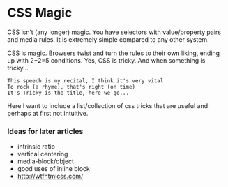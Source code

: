 # CSS Magic

CSS isn’t (any longer) magic. You have selectors with value/property pairs and media rules. It is extremely simple compared to any other system.

CSS is magic. Browsers twist and turn the rules to their own liking, ending up with 2+2=5 conditions. Yes, CSS is tricky. And when something is tricky…

	This speech is my recital, I think it's very vital
	To rock (a rhyme), that's right (on time)
	It's Tricky is the title, here we go...

Here I want to include a list/collection of css tricks that are useful and perhaps at first not intuitive.

### Ideas for later articles

- intrinsic ratio
- vertical centering
- media-block/object
- good uses of inline block
- http://wtfhtmlcss.com/
